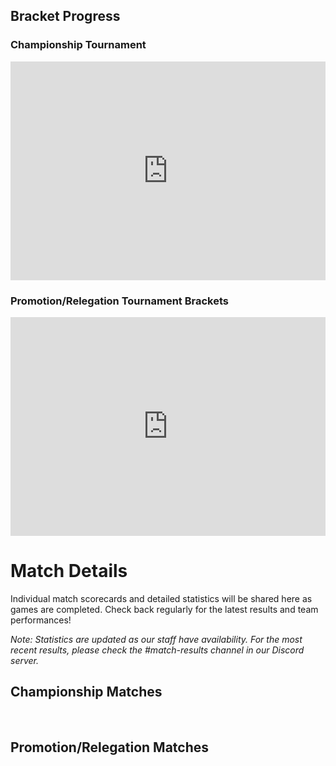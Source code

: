 
## Bracket Progress
### Championship Tournament 
<iframe src="https://challonge.com/L7S02_NEWTs_Championship/module?multiplier=1&match_width_multiplier=.8&show_live_status=0&show_voting=0&show_standings=0&show_tournament_name=0&show_final_results=0" width="100%" height="350" frameborder="0" scrolling="auto" allowtransparency="true"></iframe>

### Promotion/Relegation Tournament Brackets
<iframe src="https://challonge.com/L7S02_NEWTs_Promotions/module?multiplier=1&match_width_multiplier=.8&show_live_status=0&show_voting=0&show_standings=0&show_tournament_name=0&show_final_results=0" width="100%" height="350" frameborder="0" scrolling="auto" allowtransparency="true"></iframe>

# Match Details
Individual match scorecards and detailed statistics will be shared here as games are completed. Check back regularly for the latest results and team performances!

*Note: Statistics are updated as our staff have availability. For the most recent results, please check the #match-results channel in our Discord server.*

## Championship Matches
<div id="championship-season-matches"></div>

<br />

## Promotion/Relegation Matches
<div id="promotion-season-matches"></div>



